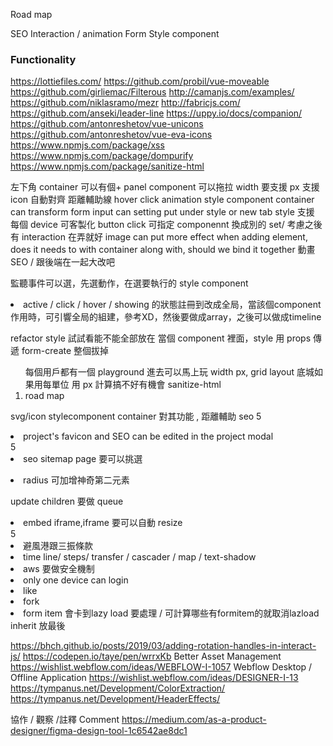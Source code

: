 Road map

SEO
Interaction / animation
Form
Style component

### Functionality

https://lottiefiles.com/
https://github.com/probil/vue-moveable
https://github.com/girliemac/Filterous
http://camanjs.com/examples/
https://github.com/niklasramo/mezr
http://fabricjs.com/
https://github.com/anseki/leader-line
https://uppy.io/docs/companion/
https://github.com/antonreshetov/vue-unicons
https://github.com/antonreshetov/vue-eva-icons
https://www.npmjs.com/package/xss
https://www.npmjs.com/package/dompurify
https://www.npmjs.com/package/sanitize-html

左下角 container 可以有個+
panel component 可以拖拉
width 要支援 px
支援 icon
自動對齊
距離輔助線
hover click
animation
style component
container can transform
form input
can setting put under style or new tab
style 支援 每個 device 可客製化
button click 可指定 componennt 換成別的 set/ 考慮之後有 interaction 在弄就好
image can put more effect
when adding element, does it needs to with container along with, should we bind it together
動畫
SEO / 跟後端在一起大改吧

監聽事件可以選，先選動作，在選要執行的 style component

<li>active / click / hover / showing 的狀態註冊到改成全局，當該個component作用時，可引響全局的組建，參考XD，然後要做成array，之後可以做成timeline</li>

refactor
style 試試看能不能全部放在 當個 component 裡面，style 用 props 傳遞
form-create 整個拔掉

<ol>
每個用戶都有一個 playground 進去可以馬上玩
width px, grid layout 底城如果用每單位 用 px 計算搞不好有機會
sanitize-html
<li>road map</li>
</ol>

svg/icon
stylecomponent
container 對其功能 , 距離輔助
seo
5<li>project's favicon and SEO can be edited in the project modal</li>
5<li>seo sitemap page 要可以挑選</li>

<li>radius 可加增神奇第二元素</li>

update children 要做 queue

<li>embed iframe,iframe 要可以自動 resize</li>
5<li>避風港跟三振條款</li>
<li>time line/ steps/ transfer / cascader / map / text-shadow</li>

<li>aws 要做安全機制</li>
<li>only one device can login</li>
<li>like</li>
<li>fork</li>
<li>form item 會卡到lazy load 要處理 / 可計算哪些有formitem的就取消lazload</li>
inherit 放最後

https://bhch.github.io/posts/2019/03/adding-rotation-handles-in-interact-js/
https://codepen.io/taye/pen/wrrxKb
Better Asset Management https://wishlist.webflow.com/ideas/WEBFLOW-I-1057
Webflow Desktop / Offline Application https://wishlist.webflow.com/ideas/DESIGNER-I-13
https://tympanus.net/Development/ColorExtraction/
https://tympanus.net/Development/HeaderEffects/

</ol>

協作 / 觀察 /註釋 Comment
https://medium.com/as-a-product-designer/figma-design-tool-1c6542ae8dc1
